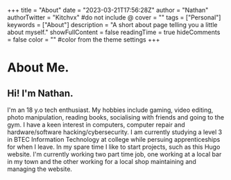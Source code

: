 +++
title = "About"
date = "2023-03-21T17:56:28Z"
author = "Nathan"
authorTwitter = "Kitchvx" #do not include @
cover = ""
tags = ["Personal"]
keywords = ["About"]
description = "A short about page telling you a little about myself."
showFullContent = false
readingTime = true
hideComments = false
color = "" #color from the theme settings
+++

# About Me.
## Hi! I'm Nathan.

I'm an 18 y.o tech enthusiast. My hobbies include gaming, video editing, photo manipulation, reading books, socialising with friends and going to the gym. I have a keen interest in computers, computer repair and hardware/software hacking/cybersecurity. I am currently studying a level 3 in BTEC Information Technology at college while persuing apprenticeships for when I leave. In my spare time I like to start projects, such as this Hugo website. I'm currently working two part time job, one working at a local bar in my town and the other working for a local shop maintaining and managing the website.